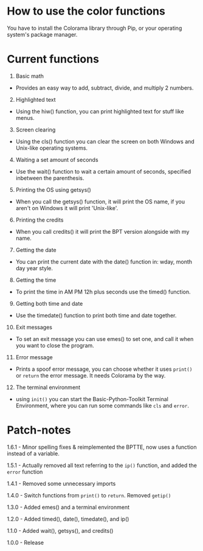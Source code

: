 # How to use the color functions

You have to install the Colorama library through Pip, or your operating system's package manager.

# Current functions

1. Basic math
  - Provides an easy way to add, subtract, divide, and multiply 2 numbers.

2. Highlighted text
  - Using the hiw() function, you can print highlighted text for stuff like menus.

3. Screen clearing
  - Using the cls() function you can clear the screen on both Windows and Unix-like operating systems.

4. Waiting a set amount of seconds
  - Use the wait() function to wait a certain amount of seconds, specified inbetween the parenthesis.

5. Printing the OS using getsys()

  - When you call the getsys() function, it will print the OS name, if you aren't on Windows it will print 'Unix-like'.

6. Printing the credits

  - When you call credits() it will print the BPT version alongside with my name.

7. Getting the date

  - You can print the current date with the date() function in: wday, month day year style.

8. Getting the time

  - To print the time in AM PM 12h plus seconds use the timed() function.

9. Getting both time and date

  - Use the timedate() function to print both time and date together.

10. Exit messages

  - To set an exit message you can use emes() to set one, and call it when you want to close the program.

11. Error message
  - Prints a spoof error message, you can choose whether it uses `print()` or `return` the error message. It needs Colorama by the way.

12. The terminal environment
  - using `init()` you can start the Basic-Python-Toolkit Terminal Environment, where you can run some commands like `cls` and `error`.

# Patch-notes

1.6.1 - Minor spelling fixes & reimplemented the BPTTE, now uses a function instead of a variable.

1.5.1 - Actually removed all text referring to the `ip()` function, and added the `error` function

1.4.1 - Removed some unnecessary imports

1.4.0 - Switch functions from `print()` to `return`. Removed `getip()`

1.3.0 - Added emes() and a terminal environment

1.2.0 - Added timed(), date(), timedate(), and ip()

1.1.0 - Added wait(), getsys(), and credits() 

1.0.0 - Release
